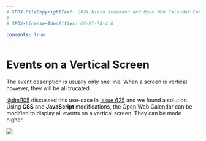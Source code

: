```yaml
---
# SPDX-FileCopyrightText: 2024 Nicco Kunzmann and Open Web Calendar Contributors <https://open-web-calendar.quelltext.eu/>
#
# SPDX-License-Identifier: CC-BY-SA-4.0

comments: true
---
```


# Events on a Vertical Screen

The event description is usually only one line.
When a screen is vertical however, they will be all trucated.

[@dml105] discussed this use-case in [Issue 625] and we found a solution.
Using **CSS** and **JavaScript** modifications, the Open Web Calendar can be modified to display all events on a vertical screen.
They can be made higher.

![]({{img}}/showcase/events-high-screen.png)

[@dml105]: https://github.com/dml105
[Issue 625]: https://github.com/niccokunzmann/open-web-calendar/issues/625

